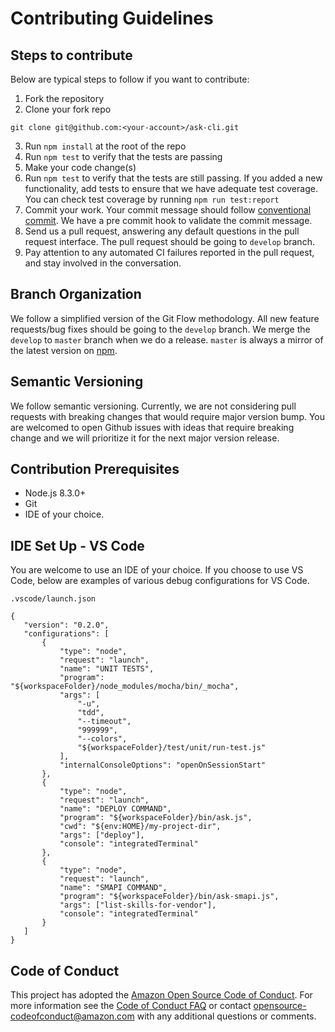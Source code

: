 # Contributing Guidelines

## Steps to contribute
Below are typical steps to follow if you want to contribute:

1. Fork the repository
2. Clone your fork repo
```
git clone git@github.com:<your-account>/ask-cli.git
```
3. Run `npm install` at the root of the repo
4. Run `npm test` to verify that the tests are passing
5. Make your code change(s)
3. Run `npm test` to verify that the tests are still passing. If you added a new functionality, add tests to ensure that we have adequate test coverage.
You can check test coverage by running `npm run test:report` 
4. Commit your work. Your commit message should follow [conventional commit](https://www.conventionalcommits.org/en/v1.0.0/). We have a pre commit hook to validate the commit message.
5. Send us a pull request, answering any default questions in the pull request interface. The pull request should be going to `develop` branch.
6. Pay attention to any automated CI failures reported in the pull request, and stay involved in the conversation.


## Branch Organization
We follow a simplified version of the Git Flow methodology. All new feature requests/bug fixes should be going to the `develop` branch. We merge the `develop` to `master` branch when we do a release. `master` is always a mirror of the latest version on [npm](https://www.npmjs.com/package/ask-cli).

## Semantic Versioning
We follow semantic versioning. Currently, we are not considering pull requests with breaking changes that would require major version bump. You are welcomed to open Github issues with ideas that require breaking change and we will prioritize it for the next major version release.

## Contribution Prerequisites
 - Node.js 8.3.0+
 - Git
 - IDE of your choice.

 ## IDE Set Up - VS Code
 You are welcome to use an IDE of your choice. If you choose to use VS Code, below are examples of various debug configurations for VS Code.

`.vscode/launch.json`
 ```
{
    "version": "0.2.0",
    "configurations": [
        {
            "type": "node",
            "request": "launch",
            "name": "UNIT TESTS",
            "program": "${workspaceFolder}/node_modules/mocha/bin/_mocha",
            "args": [
                "-u",
                "tdd",
                "--timeout",
                "999999",
                "--colors",
                "${workspaceFolder}/test/unit/run-test.js"
            ],
            "internalConsoleOptions": "openOnSessionStart"
        },
        {
            "type": "node",
            "request": "launch",
            "name": "DEPLOY COMMAND",
            "program": "${workspaceFolder}/bin/ask.js",
            "cwd": "${env:HOME}/my-project-dir",
            "args": ["deploy"],
            "console": "integratedTerminal"
        },
        {
            "type": "node",
            "request": "launch",
            "name": "SMAPI COMMAND",
            "program": "${workspaceFolder}/bin/ask-smapi.js",
            "args": ["list-skills-for-vendor"],
            "console": "integratedTerminal"
        }
    ]
}
 ```

## Code of Conduct
This project has adopted the [Amazon Open Source Code of Conduct](https://aws.github.io/code-of-conduct). 
For more information see the [Code of Conduct FAQ](https://aws.github.io/code-of-conduct-faq) or contact 
opensource-codeofconduct@amazon.com with any additional questions or comments.
